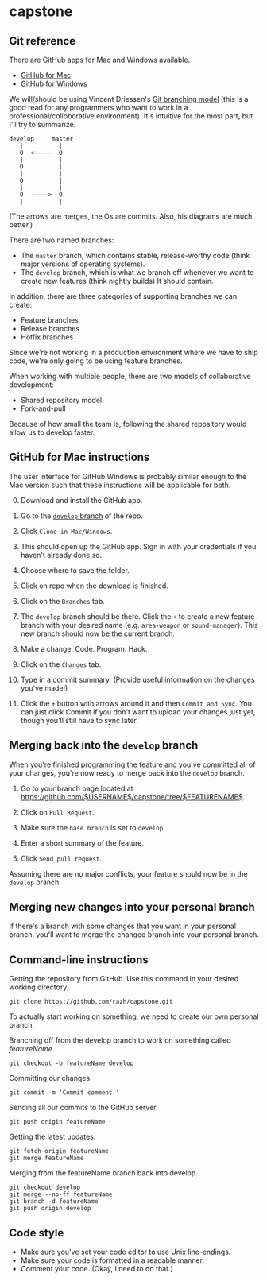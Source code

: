 capstone
========

Git reference
-------------

There are GitHub apps for Mac and Windows available.

- [GitHub for Mac](http://mac.github.com/)
- [GitHub for Windows](http://windows.github.com/)

We will/should be using Vincent Driessen's [Git branching model](http://nvie.com/posts/a-successful-git-branching-model/) (this is a good read for any programmers who want to work in a professional/colloborative environment). It's intuitive for the most part, but I'll try to summarize.

    develop     master
       |          |
       O  <-----  O
       |          |
       O          |
       |          |
       O          |
       |          |
       O  ----->  O
       |          |

(The arrows are merges, the Os are commits. Also, his diagrams are much better.)

There are two named branches:

- The `master` branch, which contains stable, release-worthy code (think major versions of operating systems).
- The `develop` branch, which is what we branch off whenever we want to create new features (think nightly builds) It should contain.

In addition, there are three categories of supporting branches we can create:

- Feature branches
- Release branches
- Hotfix branches

Since we're not working in a production environment where we have to ship code, we're only going to be using feature branches.

When working with multiple people, there are two models of collaborative development:

- Shared repository model
- Fork-and-pull

Because of how small the team is, following the shared repository would allow us to develop faster.


GitHub for Mac instructions
---------------------------

The user interface for GitHub Windows is probably similar enough to the Mac version such that these instructions will be applicable for both.

0. Download and install the GitHub app.

1. Go to the [`develop` branch](https://github.com/razh/capstone/tree/develop) of the repo.

2. Click `Clone in Mac/Windows`.

3. This should open up the GitHub app. Sign in with your credentials if you haven't already done so.

4. Choose where to save the folder.

5. Click on repo when the download is finished.

6. Click on the `Branches` tab.

7. The `develop` branch should be there. Click the `+` to create a new feature branch with your desired name (e.g. `area-weapon` or `sound-manager`). This new branch should now be the current branch.

8. Make a change. Code. Program. Hack.

9. Click on the `Changes` tab.

10. Type in a commit summary. (Provide useful information on the changes you've made!)

11. Click the `+` button with arrows around it and then `Commit and Sync`. You can just click Commit if you don't want to upload your changes just yet, though you'll still have to sync later.

Merging back into the `develop` branch
--------------------------------------

When you're finished programming the feature and you've committed all of your changes, you're now ready to merge back into the `develop` branch.

1. Go to your branch page located at <https://github.com/$USERNAME$/capstone/tree/$FEATURENAME$>.

2. Click on `Pull Request`.

3. Make sure the `base branch` is set to `develop`.

4. Enter a short summary of the feature.

5. Click `Send pull request`.

Assuming there are no major conflicts, your feature should now be in the `develop` branch.

Merging new changes into your personal branch
---------------------------------------------

If there's a branch with some changes that you want in your personal branch, you'll want to merge the changed branch into your personal branch.


Command-line instructions
-------------------------

Getting the repository from GitHub. Use this command in your desired working directory.

    git clone https://github.com/razh/capstone.git

To actually start working on something, we need to create our own personal branch.

Branching off from the develop branch to work on something called *featureName*.

    git checkout -b featureName develop

Committing our changes.

    git commit -m 'Commit comment.'

Sending all our commits to the GitHub server.

    git push origin featureName

Getting the latest updates.

    git fetch origin featureName
    git merge featureName

Merging from the featureName branch back into develop.

    git checkout develop
    git merge --no-ff featureName
    git branch -d featureName
    git push origin develop


Code style
----------

- Make sure you've set your code editor to use Unix line-endings.
- Make sure your code is formatted in a readable manner.
- Comment your code. (Okay, I need to do that.)
